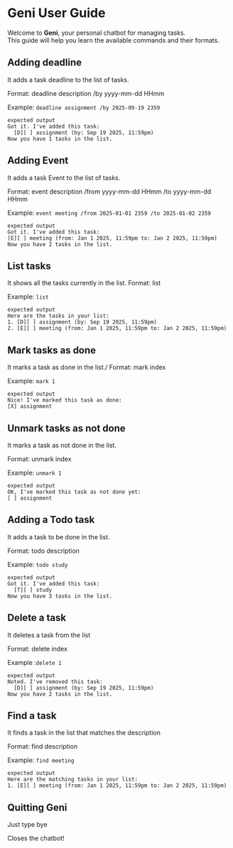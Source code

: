 # Geni User Guide
Welcome to **Geni**, your personal chatbot for managing tasks.  
This guide will help you learn the available commands and their formats.




## Adding deadline

It adds a task deadline to the list of tasks.

Format: deadline description /by yyyy-mm-dd HHmm



Example: `deadline assignment /by 2025-09-19 2359`


```
expected output
Got it. I've added this task:
  [D][ ] assignment (by: Sep 19 2025, 11:59pm)
Now you have 1 tasks in the list.

```

## Adding Event

It adds a task Event to the list of tasks.

Format: event description /from yyyy-mm-dd HHmm /to yyyy-mm-dd HHmm

Example: `event meeting /from 2025-01-01 2359 /to 2025-01-02 2359`

```
expected output
Got it. I've added this task:
[E][ ] meeting (from: Jan 1 2025, 11:59pm to: Jan 2 2025, 11:59pm)
Now you have 2 tasks in the list.
```
## List tasks
It shows all the tasks currently in the list.
Format: list

Example: `list`

```
expected output
Here are the tasks in your list:
1. [D][ ] assignment (by: Sep 19 2025, 11:59pm)
2. [E][ ] meeting (from: Jan 1 2025, 11:59pm to: Jan 2 2025, 11:59pm)

```

## Mark tasks as done

It marks a task as done in the list./
Format: mark index

Example: `mark 1`

```
expected output
Nice! I've marked this task as done:
[X] assignment

```


## Unmark tasks as not done

It marks a task as not done in the list.

Format: unmark index

Example: `unmark 1`

```
expected output
OK, I've marked this task as not done yet:
[ ] assignment
```

## Adding a Todo task
It adds a task to be done in the list.

Format: todo description

Example: `todo study`


```
expected output
Got it. I've added this task:
  [T][ ] study
Now you have 3 tasks in the list.

```

## Delete a task

It deletes a task from the list

Format: delete index 

Example :`delete 1`

```
expected output
Noted. I've removed this task:
  [D][ ] assignment (by: Sep 19 2025, 11:59pm)
Now you have 2 tasks in the list.
```

## Find a task
It finds a task in the list that matches the description

Format: find description

Example: `find meeting `

```
expected output
Here are the matching tasks in your list:
1. [E][ ] meeting (from: Jan 1 2025, 11:59pm to: Jan 2 2025, 11:59pm)
```

## Quitting Geni

Just type bye

Closes the chatbot!